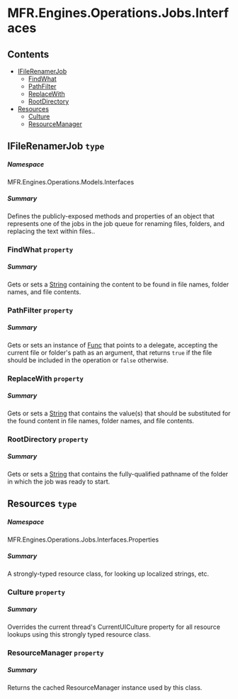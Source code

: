 <a name='assembly'></a>
# MFR.Engines.Operations.Jobs.Interfaces

## Contents

- [IFileRenamerJob](#T-MFR-Engines-Operations-Models-Interfaces-IFileRenamerJob 'MFR.Engines.Operations.Models.Interfaces.IFileRenamerJob')
  - [FindWhat](#P-MFR-Engines-Operations-Models-Interfaces-IFileRenamerJob-FindWhat 'MFR.Engines.Operations.Models.Interfaces.IFileRenamerJob.FindWhat')
  - [PathFilter](#P-MFR-Engines-Operations-Models-Interfaces-IFileRenamerJob-PathFilter 'MFR.Engines.Operations.Models.Interfaces.IFileRenamerJob.PathFilter')
  - [ReplaceWith](#P-MFR-Engines-Operations-Models-Interfaces-IFileRenamerJob-ReplaceWith 'MFR.Engines.Operations.Models.Interfaces.IFileRenamerJob.ReplaceWith')
  - [RootDirectory](#P-MFR-Engines-Operations-Models-Interfaces-IFileRenamerJob-RootDirectory 'MFR.Engines.Operations.Models.Interfaces.IFileRenamerJob.RootDirectory')
- [Resources](#T-MFR-Engines-Operations-Jobs-Interfaces-Properties-Resources 'MFR.Engines.Operations.Jobs.Interfaces.Properties.Resources')
  - [Culture](#P-MFR-Engines-Operations-Jobs-Interfaces-Properties-Resources-Culture 'MFR.Engines.Operations.Jobs.Interfaces.Properties.Resources.Culture')
  - [ResourceManager](#P-MFR-Engines-Operations-Jobs-Interfaces-Properties-Resources-ResourceManager 'MFR.Engines.Operations.Jobs.Interfaces.Properties.Resources.ResourceManager')

<a name='T-MFR-Engines-Operations-Models-Interfaces-IFileRenamerJob'></a>
## IFileRenamerJob `type`

##### Namespace

MFR.Engines.Operations.Models.Interfaces

##### Summary

Defines the publicly-exposed methods and properties of an object that
represents one of the jobs in the job queue for renaming files, folders, and
replacing the text within files..

<a name='P-MFR-Engines-Operations-Models-Interfaces-IFileRenamerJob-FindWhat'></a>
### FindWhat `property`

##### Summary

Gets or sets a [String](http://msdn.microsoft.com/query/dev14.query?appId=Dev14IDEF1&l=EN-US&k=k:System.String 'System.String') containing the content to be
found in file names, folder names, and file contents.

<a name='P-MFR-Engines-Operations-Models-Interfaces-IFileRenamerJob-PathFilter'></a>
### PathFilter `property`

##### Summary

Gets or sets an instance of [Func](http://msdn.microsoft.com/query/dev14.query?appId=Dev14IDEF1&l=EN-US&k=k:System.Func 'System.Func') that points to a
delegate, accepting the current file or folder's path as an argument, that
returns `true` if the file should be included in the operation
or `false` otherwise.

<a name='P-MFR-Engines-Operations-Models-Interfaces-IFileRenamerJob-ReplaceWith'></a>
### ReplaceWith `property`

##### Summary

Gets or sets a [String](http://msdn.microsoft.com/query/dev14.query?appId=Dev14IDEF1&l=EN-US&k=k:System.String 'System.String') that contains the value(s) that
should be substituted for the found content in file names, folder names, and
file contents.

<a name='P-MFR-Engines-Operations-Models-Interfaces-IFileRenamerJob-RootDirectory'></a>
### RootDirectory `property`

##### Summary

Gets or sets a [String](http://msdn.microsoft.com/query/dev14.query?appId=Dev14IDEF1&l=EN-US&k=k:System.String 'System.String') that contains the fully-qualified
pathname of the folder in which the job was ready to start.

<a name='T-MFR-Engines-Operations-Jobs-Interfaces-Properties-Resources'></a>
## Resources `type`

##### Namespace

MFR.Engines.Operations.Jobs.Interfaces.Properties

##### Summary

A strongly-typed resource class, for looking up localized strings, etc.

<a name='P-MFR-Engines-Operations-Jobs-Interfaces-Properties-Resources-Culture'></a>
### Culture `property`

##### Summary

Overrides the current thread's CurrentUICulture property for all
  resource lookups using this strongly typed resource class.

<a name='P-MFR-Engines-Operations-Jobs-Interfaces-Properties-Resources-ResourceManager'></a>
### ResourceManager `property`

##### Summary

Returns the cached ResourceManager instance used by this class.
